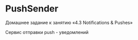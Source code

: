 # PushSender
Домашнее задание к занятию «4.3 Notifications &amp; Pushes»

Сервис отправки push - уведомлений
